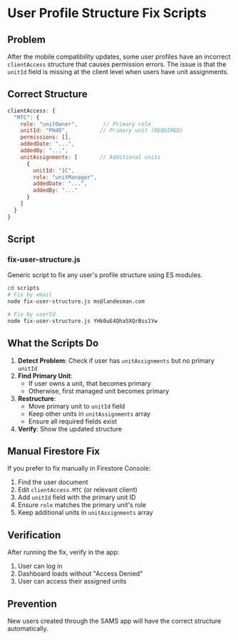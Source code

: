 # User Profile Structure Fix Scripts

## Problem
After the mobile compatibility updates, some user profiles have an incorrect `clientAccess` structure that causes permission errors. The issue is that the `unitId` field is missing at the client level when users have unit assignments.

## Correct Structure
```javascript
clientAccess: {
  "MTC": {
    role: "unitOwner",        // Primary role
    unitId: "PH4D",          // Primary unit (REQUIRED)
    permissions: [],
    addedDate: "...",
    addedBy: "...",
    unitAssignments: [       // Additional units
      {
        unitId: "1C",
        role: "unitManager",
        addedDate: "...",
        addedBy: "..."
      }
    ]
  }
}
```

## Script

### fix-user-structure.js
Generic script to fix any user's profile structure using ES modules.

```bash
cd scripts
# Fix by email
node fix-user-structure.js ms@landesman.com

# Fix by userId
node fix-user-structure.js YHk0uE4Qha5XQrBss1Yw
```

## What the Scripts Do

1. **Detect Problem**: Check if user has `unitAssignments` but no primary `unitId`
2. **Find Primary Unit**: 
   - If user owns a unit, that becomes primary
   - Otherwise, first managed unit becomes primary
3. **Restructure**: 
   - Move primary unit to `unitId` field
   - Keep other units in `unitAssignments` array
   - Ensure all required fields exist
4. **Verify**: Show the updated structure

## Manual Firestore Fix

If you prefer to fix manually in Firestore Console:

1. Find the user document
2. Edit `clientAccess.MTC` (or relevant client)
3. Add `unitId` field with the primary unit ID
4. Ensure `role` matches the primary unit's role
5. Keep additional units in `unitAssignments` array

## Verification

After running the fix, verify in the app:
1. User can log in
2. Dashboard loads without "Access Denied"
3. User can access their assigned units

## Prevention

New users created through the SAMS app will have the correct structure automatically.